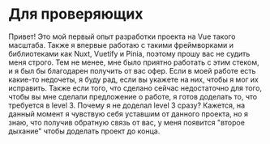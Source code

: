<h1>Для проверяющих</h1>
Привет! Это мой первый опыт разработки проекта на Vue такого масштаба. 
Также я впервые работаю с такими фреймворками и библиотеками как Nuxt, Vuetify и Pinia, 
поэтому прошу вас не судить меня строго. Тем не менее, мне было приятно работать с этим стеком, и я был бы благодарен получить от вас офер.
Если в моей работе есть какие-то недочеты, я буду рад, если вы укажете на них, чтобы я мог их исправить. Также если того, что сделано сейчас недостаточно
для того, чтобы вы мне сделали предложение о работе, я готов доделать то, что требуется в level 3. Почему я не доделал level 3 сразу? 
Кажется, на данный момент я чувствую себя уставшим от данного проекта, но я знаю, что получив обратную связь от вас, у меня появится "второе дыхание"
чтобы доделать проект до конца.





